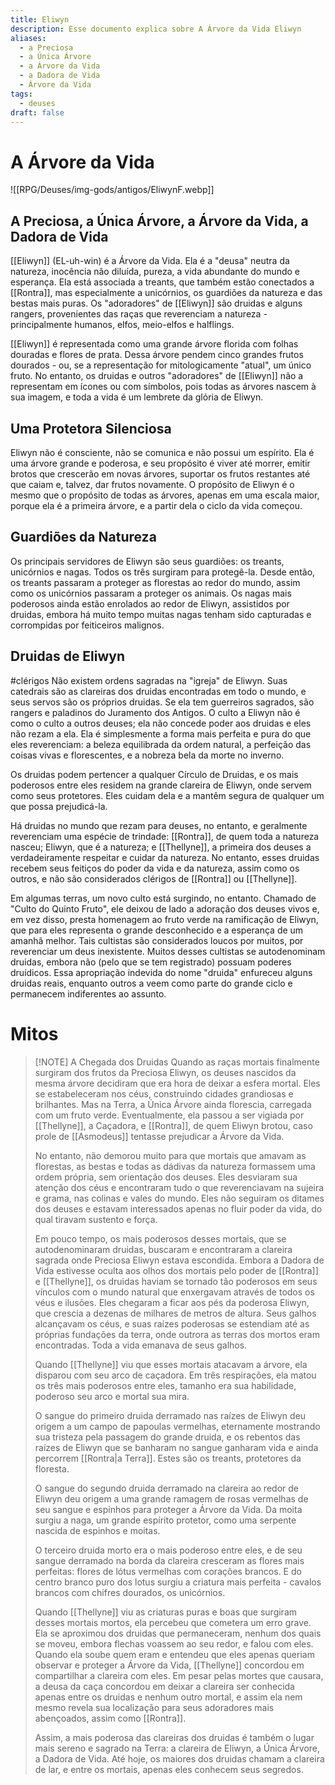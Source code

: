 ```yaml
---
title: Eliwyn
description: Esse documento explica sobre A Árvore da Vida Eliwyn
aliases:
  - a Preciosa
  - a Única Árvore
  - a Árvore da Vida
  - a Dadora de Vida
  - Árvore da Vida
tags:
  - deuses
draft: false
---
```

# A Árvore da Vida
![[RPG/Deuses/img-gods/antigos/EliwynF.webp]]
## A Preciosa, a Única Árvore, a Árvore da Vida, a Dadora de Vida

[[Eliwyn]] (EL-uh-win) é a Árvore da Vida. Ela é a "deusa" neutra da natureza, inocência não diluída, pureza, a vida abundante do mundo e esperança. Ela está associada a treants, que também estão conectados a [[Rontra]], mas especialmente a unicórnios, os guardiões da natureza e das bestas mais puras. Os "adoradores" de [[Eliwyn]] são druidas e alguns rangers, provenientes das raças que reverenciam a natureza - principalmente humanos, elfos, meio-elfos e halflings.

[[Eliwyn]] é representada como uma grande árvore florida com folhas douradas e flores de prata. Dessa árvore pendem cinco grandes frutos dourados - ou, se a representação for mitologicamente "atual", um único fruto. No entanto, os druidas e outros "adoradores" de [[Eliwyn]] não a representam em ícones ou com símbolos, pois todas as árvores nascem à sua imagem, e toda a vida é um lembrete da glória de Eliwyn.

## Uma Protetora Silenciosa
Eliwyn não é consciente, não se comunica e não possui um espírito. Ela é uma árvore grande e poderosa, e seu propósito é viver até morrer, emitir brotos que crescerão em novas árvores, suportar os frutos restantes até que caiam e, talvez, dar frutos novamente. O propósito de Eliwyn é o mesmo que o propósito de todas as árvores, apenas em uma escala maior, porque ela é a primeira árvore, e a partir dela o ciclo da vida começou.

## Guardiões da Natureza
Os principais servidores de Eliwyn são seus guardiões: os treants, unicórnios e nagas. Todos os três surgiram para protegê-la. Desde então, os treants passaram a proteger as florestas ao redor do mundo, assim como os unicórnios passaram a proteger os animais. Os nagas mais poderosos ainda estão enrolados ao redor de Eliwyn, assistidos por druidas, embora há muito tempo muitas nagas tenham sido capturadas e corrompidas por feiticeiros malignos.

## Druidas de Eliwyn
#clérigos 
Não existem ordens sagradas na "igreja" de Eliwyn. Suas catedrais são as clareiras dos druidas encontradas em todo o mundo, e seus servos são os próprios druidas. Se ela tem guerreiros sagrados, são rangers e paladinos do Juramento dos Antigos. O culto a Eliwyn não é como o culto a outros deuses; ela não concede poder aos druidas e eles não rezam a ela. Ela é simplesmente a forma mais perfeita e pura do que eles reverenciam: a beleza equilibrada da ordem natural, a perfeição das coisas vivas e florescentes, e a nobreza bela da morte no inverno.

Os druidas podem pertencer a qualquer Círculo de Druidas, e os mais poderosos entre eles residem na grande clareira de Eliwyn, onde servem como seus protetores. Eles cuidam dela e a mantêm segura de qualquer um que possa prejudicá-la.

Há druidas no mundo que rezam para deuses, no entanto, e geralmente reverenciam uma espécie de trindade: [[Rontra]], de quem toda a natureza nasceu; Eliwyn, que é a natureza; e [[Thellyne]], a primeira dos deuses a verdadeiramente respeitar e cuidar da natureza. No entanto, esses druidas recebem seus feitiços do poder da vida e da natureza, assim como os outros, e não são considerados clérigos de [[Rontra]] ou [[Thellyne]].

Em algumas terras, um novo culto está surgindo, no entanto. Chamado de "Culto do Quinto Fruto", ele deixou de lado a adoração dos deuses vivos e, em vez disso, presta homenagem ao fruto verde na ramificação de Eliwyn, que para eles representa o grande desconhecido e a esperança de um amanhã melhor. Tais cultistas são considerados loucos por muitos, por reverenciar um deus inexistente. Muitos desses cultistas se autodenominam druidas, embora não (pelo que se tem registrado) possuam poderes druídicos. Essa apropriação indevida do nome "druida" enfureceu alguns druidas reais, enquanto outros a veem como parte do grande ciclo e permanecem indiferentes ao assunto.

# Mitos

> [!NOTE] A Chegada dos Druidas
> Quando as raças mortais finalmente surgiram dos frutos da Preciosa Eliwyn, os deuses nascidos da mesma árvore decidiram que era hora de deixar a esfera mortal. Eles se estabeleceram nos céus, construindo cidades grandiosas e brilhantes. Mas na Terra, a Única Árvore ainda florescia, carregada com um fruto verde. Eventualmente, ela passou a ser vigiada por [[Thellyne]], a Caçadora, e [[Rontra]], de quem Eliwyn brotou, caso prole de [[Asmodeus]] tentasse prejudicar a Árvore da Vida.
> 
> No entanto, não demorou muito para que mortais que amavam as florestas, as bestas e todas as dádivas da natureza formassem uma ordem própria, sem orientação dos deuses. Eles desviaram sua atenção dos céus e encontraram tudo o que reverenciavam na sujeira e grama, nas colinas e vales do mundo. Eles não seguiram os ditames dos deuses e estavam interessados apenas no fluir poder da vida, do qual tiravam sustento e força.
> 
> Em pouco tempo, os mais poderosos desses mortais, que se autodenominaram druidas, buscaram e encontraram a clareira sagrada onde Preciosa Eliwyn estava escondida. Embora a Dadora de Vida estivesse oculta aos olhos dos mortais pelo poder de [[Rontra]] e [[Thellyne]], os druidas haviam se tornado tão poderosos em seus vínculos com o mundo natural que enxergavam através de todos os véus e ilusões. Eles chegaram a ficar aos pés da poderosa Eliwyn, que crescia a dezenas de milhares de metros de altura. Seus galhos alcançavam os céus, e suas raízes poderosas se estendiam até as próprias fundações da terra, onde outrora as terras dos mortos eram encontradas. Toda a vida emanava de seus galhos.
> 
> Quando [[Thellyne]] viu que esses mortais atacavam a árvore, ela disparou com seu arco de caçadora. Em três respirações, ela matou os três mais poderosos entre eles, tamanho era sua habilidade, poderoso seu arco e mortal sua mira.
> 
> O sangue do primeiro druida derramado nas raízes de Eliwyn deu origem a um campo de papoulas vermelhas, eternamente mostrando sua tristeza pela passagem do grande druida, e os rebentos das raízes de Eliwyn que se banharam no sangue ganharam vida e ainda percorrem [[Rontra|a Terra]]. Estes são os treants, protetores da floresta.
> 
> O sangue do segundo druida derramado na clareira ao redor de Eliwyn deu origem a uma grande ramagem de rosas vermelhas de seu sangue e espinhos para proteger a Árvore da Vida. Da moita surgiu a naga, um grande espírito protetor, como uma serpente nascida de espinhos e moitas.
> 
> O terceiro druida morto era o mais poderoso entre eles, e de seu sangue derramado na borda da clareira cresceram as flores mais perfeitas: flores de lótus vermelhas com corações brancos. E do centro branco puro dos lotus surgiu a criatura mais perfeita - cavalos brancos com chifres dourados, os unicórnios.
> 
> Quando [[Thellyne]] viu as criaturas puras e boas que surgiram desses mortais mortos, ela percebeu que cometera um erro grave. Ela se aproximou dos druidas que permaneceram, nenhum dos quais se moveu, embora flechas voassem ao seu redor, e falou com eles. Quando ela soube quem eram e entendeu que eles apenas queriam observar e proteger a Árvore da Vida, [[Thellyne]] concordou em compartilhar a clareira com eles. Em pesar pelas mortes que causara, a deusa da caça concordou em deixar a clareira ser conhecida apenas entre os druidas e nenhum outro mortal, e assim ela nem mesmo revela sua localização para seus adoradores mais abençoados, assim como [[Rontra]].
> 
> Assim, a mais poderosa das clareiras dos druidas é também o lugar mais sereno e sagrado na Terra: a clareira de Eliwyn, a Única Árvore, a Dadora de Vida. Até hoje, os maiores dos druidas chamam a clareira de lar, e entre os mortais, apenas eles conhecem seus segredos.
